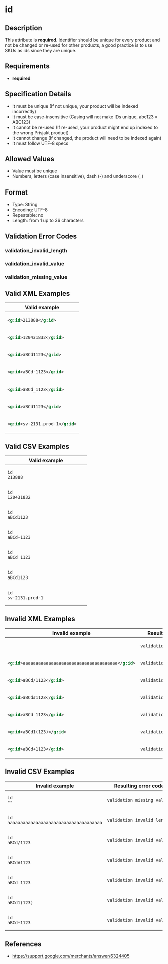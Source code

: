 # id

## Description

This attribute is **required**.
Identifier should be unique for every product and not be changed or re-used for other products, a good practice is to use SKUs as ids since they are unique.

## Requirements

* **required**


## Specification Details

- It must be unique (If not unique, your product will be indexed incorrectly)
- It must be case-insensitive (Casing will not make IDs unique, abc123 = ABC123)
- It cannot be re-used (If re-used, your product might end up indexed to the wrong Prisjakt product)
- It cannot change (If changed, the product will need to be indexed again)
- It must follow UTF-8 specs

## Allowed Values
- Value must be unique
- Numbers, letters (case insensitive), dash (-) and underscore (_)

## Format

- Type: String
- Encoding: UTF-8
- Repeatable: no
- Length: from 1 up to 36 characters


## Validation Error Codes

### validation_invalid_length
### validation_invalid_value
### validation_missing_value

## Valid XML Examples

<table>
<thead>
<tr><th>Valid example              </th></tr>
</thead>
<tbody>
<tr><td>

```xml
<g:id>213888</g:id>        
```

</td></tr>
<tr><td>

```xml
<g:id>120431832</g:id>     
```

</td></tr>
<tr><td>

```xml
<g:id>aBCd1123</g:id>      
```

</td></tr>
<tr><td>

```xml
<g:id>aBCd-1123</g:id>     
```

</td></tr>
<tr><td>

```xml
<g:id>aBCd_1123</g:id>     
```

</td></tr>
<tr><td>

```xml
<g:id>aBCd1123</g:id>      
```

</td></tr>
<tr><td>

```xml
<g:id>sv-2131.prod-1</g:id>
```

</td></tr>
</tbody>
</table>

## Valid CSV Examples

<table>
<thead>
<tr><th>Valid example  </th></tr>
</thead>
<tbody>
<tr><td>

```csv
id
213888                
```

</td></tr>
<tr><td>

```csv
id
120431832                
```

</td></tr>
<tr><td>

```csv
id
aBCd1123                
```

</td></tr>
<tr><td>

```csv
id
aBCd-1123                
```

</td></tr>
<tr><td>

```csv
id
aBCd_1123                
```

</td></tr>
<tr><td>

```csv
id
aBCd1123                
```

</td></tr>
<tr><td>

```csv
id
sv-2131.prod-1                
```

</td></tr>
</tbody>
</table>

## Invalid XML Examples

<table>
<thead>
<tr><th>Invalid example                                   </th><th>Resulting error code     </th></tr>
</thead>
<tbody>
<tr><td>

```xml
                                                  
```

</td><td>

```xml
validation_missing_value 
```

</td></tr>
<tr><td>

```xml
<g:id>aaaaaaaaaaaaaaaaaaaaaaaaaaaaaaaaaaaaa</g:id>
```

</td><td>

```xml
validation_invalid_length
```

</td></tr>
<tr><td>

```xml
<g:id>aBCd/1123</g:id>                            
```

</td><td>

```xml
validation_invalid_value 
```

</td></tr>
<tr><td>

```xml
<g:id>aBCd#1123</g:id>                            
```

</td><td>

```xml
validation_invalid_value 
```

</td></tr>
<tr><td>

```xml
<g:id>aBCd 1123</g:id>                            
```

</td><td>

```xml
validation_invalid_value 
```

</td></tr>
<tr><td>

```xml
<g:id>aBCd1(123)</g:id>                           
```

</td><td>

```xml
validation_invalid_value 
```

</td></tr>
<tr><td>

```xml
<g:id>aBCd+1123</g:id>                            
```

</td><td>

```xml
validation_invalid_value 
```

</td></tr>
</tbody>
</table>

## Invalid CSV Examples

<table>
<thead>
<tr><th>Invalid example  </th><th>Resulting error code     </th></tr>
</thead>
<tbody>
<tr><td>

```csv
id
""                  
```

</td><td>

```csv
validation_missing_value 
```

</td></tr>
<tr><td>

```csv
id
aaaaaaaaaaaaaaaaaaaaaaaaaaaaaaaaaaaaa                  
```

</td><td>

```csv
validation_invalid_length
```

</td></tr>
<tr><td>

```csv
id
aBCd/1123                  
```

</td><td>

```csv
validation_invalid_value 
```

</td></tr>
<tr><td>

```csv
id
aBCd#1123                  
```

</td><td>

```csv
validation_invalid_value 
```

</td></tr>
<tr><td>

```csv
id
aBCd 1123                  
```

</td><td>

```csv
validation_invalid_value 
```

</td></tr>
<tr><td>

```csv
id
aBCd1(123)                  
```

</td><td>

```csv
validation_invalid_value 
```

</td></tr>
<tr><td>

```csv
id
aBCd+1123                  
```

</td><td>

```csv
validation_invalid_value 
```

</td></tr>
</tbody>
</table>

## References
* https://support.google.com/merchants/answer/6324405
